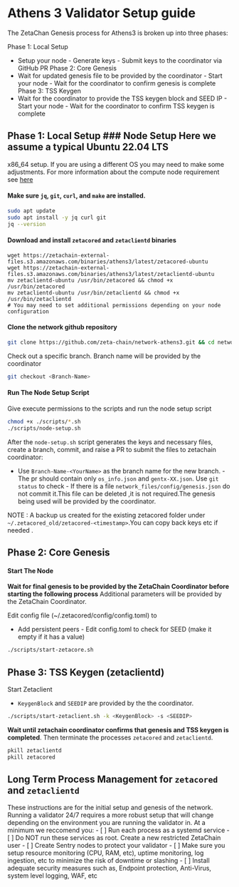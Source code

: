 # Athens 3 Validator Setup guide
 
The ZetaChan Genesis process for Athens3 is broken up into three phases:

Phase 1: Local Setup
  - Setup your node - Generate keys - Submit keys to the coordinator via GitHub
  PR
Phase 2: Core Genesis
  - Wait for updated genesis file to be provided by the coordinator - Start your
  node - Wait for the coordinator to confirm genesis is complete 
Phase 3: TSS Keygen
  - Wait for the coordinator to provide the TSS keygen block and SEED IP - Start
  your node - Wait for the coordinator to confirm TSS keygen is complete


## Phase 1: Local Setup ### Node Setup Here we assume a typical Ubuntu 22.04 LTS
x86_64 setup. If you are using a different OS you may need to make some
adjustments. For more information about the compute node requirement see
[here](node_requirements.md)

#### Make sure `jq`, `git`, `curl`, and `make` are installed. 

```bash
sudo apt update
sudo apt install -y jq curl git 
jq --version
```

#### Download and install `zetacored` and `zetaclientd` binaries
```
wget https://zetachain-external-files.s3.amazonaws.com/binaries/athens3/latest/zetacored-ubuntu
wget https://zetachain-external-files.s3.amazonaws.com/binaries/athens3/latest/zetaclientd-ubuntu
mv zetaclientd-ubuntu /usr/bin/zetacored && chmod +x /usr/bin/zetacored
mv zetaclientd-ubuntu /usr/bin/zetaclientd && chmod +x /usr/bin/zetaclientd
# You may need to set additional permissions depending on your node configuration
```

#### Clone the network github repository
```bash
git clone https://github.com/zeta-chain/network-athens3.git && cd network-athens3
```

Check out a specific branch. Branch name will be provided by the coordinator
```bash
git checkout <Branch-Name>
```

#### Run The Node Setup Script

Give execute permissions to the scripts and run the node setup script

```bash
chmod +x ./scripts/*.sh
./scripts/node-setup.sh
```

After the `node-setup.sh` script generates the keys and necessary files, create
a branch, commit, and raise a PR to submit the files to zetachain coordinator:

  - Use `Branch-Name-<YourName>` as the branch name for the new branch. - The pr
  should contain only `os_info.json` and `gentx-XX.json`. Use `git status` to
  check - If there is a file `network_files/config/genesis.json` do not commit
  it.This file can be deleted ,it is not required.The genesis being used will be
  provided by the coordinator.

NOTE : A backup us created for the existing zetacored folder under
`~/.zetacored_old/zetacored-<timestamp>`.You can copy back keys etc if needed .
  
## Phase 2: Core Genesis

#### Start The Node 

**Wait for final genesis to be provided by the ZetaChain Coordinator before
starting the following process** Additional parameters will be provided by the
ZetaChain Coordinator. 

Edit config file (~/.zetacored/config/config.toml) to
  - Add persistent peers - Edit config.toml to check for SEED (make it empty if
  it has a value)

```bash
./scripts/start-zetacore.sh
```

## Phase 3: TSS Keygen (zetaclientd)

Start Zetaclient
  - `KeygenBlock` and `SEEDIP` are provided by the the coordinator.

```bash
./scripts/start-zetaclient.sh -k <KeygenBlock> -s <SEEDIP>
```

**Wait until zetachain coordinator confirms that genesis and TSS keygen is completed**. 
Then terminate the processes `zetacored` and `zetaclientd`.

```bash
pkill zetaclientd
pkill zetacored
```

## Long Term Process Management for `zetacored` and `zetaclientd`
These instructions are for the initial setup and genesis of the network. Running
a validator 24/7 requires a more robust setup that will change depending on the
environment you are running the validator in. At a minimum we reccomend you: - [
] Run each process as a systemd service - [ ] Do NOT run these services as root.
Create a new restricted ZetaChain user - [ ] Create Sentry nodes to protect your
validator - [ ] Make sure you setup resource monitoring (CPU, RAM, etc), uptime
monitoring, log ingestion, etc to minimize the risk of downtime or slashing - [
] Install adequate security measures such as, Endpoint protection, Anti-Virus,
system level logging, WAF, etc  
